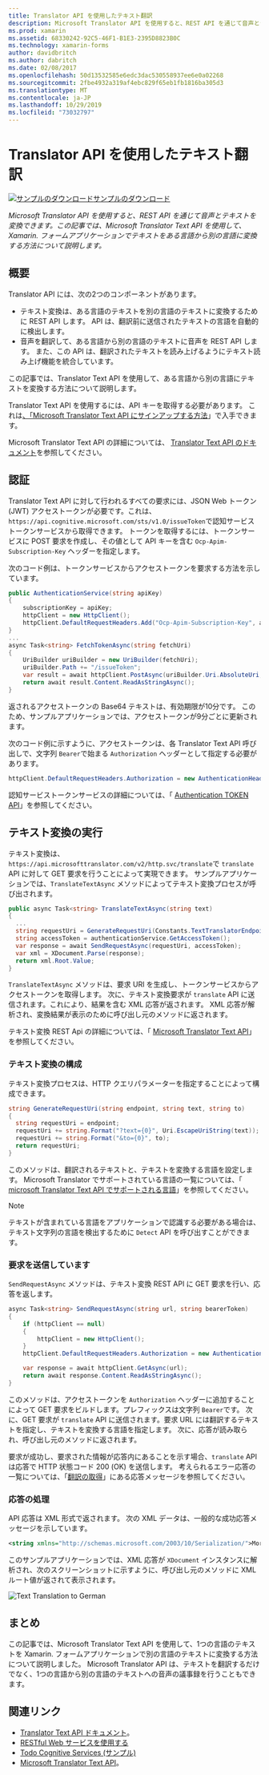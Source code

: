 ```yaml
---
title: Translator API を使用したテキスト翻訳
description: Microsoft Translator API を使用すると、REST API を通じて音声とテキストを変換できます。 この記事では、Microsoft Translator Text API を使用して、Xamarin. フォームアプリケーションでテキストをある言語から別の言語に変換する方法について説明します。
ms.prod: xamarin
ms.assetid: 68330242-92C5-46F1-B1E3-2395D8823B0C
ms.technology: xamarin-forms
author: davidbritch
ms.author: dabritch
ms.date: 02/08/2017
ms.openlocfilehash: 50d13532585e6edc3dac530558937ee6e0a02268
ms.sourcegitcommit: 2fbe4932a319af4ebc829f65eb1fb1816ba305d3
ms.translationtype: MT
ms.contentlocale: ja-JP
ms.lasthandoff: 10/29/2019
ms.locfileid: "73032797"
---
```

# <a name="text-translation-using-the-translator-api"></a>Translator API を使用したテキスト翻訳

[![サンプルのダウンロード](~/media/shared/download.png)サンプルのダウンロード](https://docs.microsoft.com/samples/xamarin/xamarin-forms-samples/webservices-todocognitiveservices)

_Microsoft Translator API を使用すると、REST API を通じて音声とテキストを変換できます。この記事では、Microsoft Translator Text API を使用して、Xamarin. フォームアプリケーションでテキストをある言語から別の言語に変換する方法について説明します。_

## <a name="overview"></a>概要

Translator API には、次の2つのコンポーネントがあります。

- テキスト変換は、ある言語のテキストを別の言語のテキストに変換するために REST API します。 API は、翻訳前に送信されたテキストの言語を自動的に検出します。
- 音声を翻訳して、ある言語から別の言語のテキストに音声を REST API します。 また、この API は、翻訳されたテキストを読み上げるようにテキスト読み上げ機能を統合しています。

この記事では、Translator Text API を使用して、ある言語から別の言語にテキストを変換する方法について説明します。

Translator Text API を使用するには、API キーを取得する必要があります。 これは[、「Microsoft Translator Text API にサインアップする方法](/azure/cognitive-services/translator/translator-text-how-to-signup/)」で入手できます。

Microsoft Translator Text API の詳細については、 [Translator Text API のドキュメント](/azure/cognitive-services/translator/)を参照してください。

## <a name="authentication"></a>認証

Translator Text API に対して行われるすべての要求には、JSON Web トークン (JWT) アクセストークンが必要です。これは、`https://api.cognitive.microsoft.com/sts/v1.0/issueToken`で認知サービストークンサービスから取得できます。 トークンを取得するには、トークンサービスに POST 要求を作成し、その値として API キーを含む `Ocp-Apim-Subscription-Key` ヘッダーを指定します。

次のコード例は、トークンサービスからアクセストークンを要求する方法を示しています。

```csharp
public AuthenticationService(string apiKey)
{
    subscriptionKey = apiKey;
    httpClient = new HttpClient();
    httpClient.DefaultRequestHeaders.Add("Ocp-Apim-Subscription-Key", apiKey);
}
...
async Task<string> FetchTokenAsync(string fetchUri)
{
    UriBuilder uriBuilder = new UriBuilder(fetchUri);
    uriBuilder.Path += "/issueToken";
    var result = await httpClient.PostAsync(uriBuilder.Uri.AbsoluteUri, null);
    return await result.Content.ReadAsStringAsync();
}
```

返されるアクセストークンの Base64 テキストは、有効期限が10分です。 このため、サンプルアプリケーションでは、アクセストークンが9分ごとに更新されます。

次のコード例に示すように、アクセストークンは、各 Translator Text API 呼び出しで、文字列 `Bearer`で始まる `Authorization` ヘッダーとして指定する必要があります。

```csharp
httpClient.DefaultRequestHeaders.Authorization = new AuthenticationHeaderValue("Bearer", bearerToken);
```

認知サービストークンサービスの詳細については、「 [Authentication TOKEN API](https://docs.microsofttranslator.com/oauth-token.html)」を参照してください。

## <a name="performing-text-translation"></a>テキスト変換の実行

テキスト変換は、`https://api.microsofttranslator.com/v2/http.svc/translate`で `translate` API に対して GET 要求を行うことによって実現できます。 サンプルアプリケーションでは、`TranslateTextAsync` メソッドによってテキスト変換プロセスが呼び出されます。

```csharp
public async Task<string> TranslateTextAsync(string text)
{
  ...
  string requestUri = GenerateRequestUri(Constants.TextTranslatorEndpoint, text, "en", "de");
  string accessToken = authenticationService.GetAccessToken();
  var response = await SendRequestAsync(requestUri, accessToken);
  var xml = XDocument.Parse(response);
  return xml.Root.Value;
}
```

`TranslateTextAsync` メソッドは、要求 URI を生成し、トークンサービスからアクセストークンを取得します。 次に、テキスト変換要求が `translate` API に送信されます。これにより、結果を含む XML 応答が返されます。 XML 応答が解析され、変換結果が表示のために呼び出し元のメソッドに返されます。

テキスト変換 REST Api の詳細については、「 [Microsoft Translator Text API](https://docs.microsofttranslator.com/text-translate.html)」を参照してください。

### <a name="configuring-text-translation"></a>テキスト変換の構成

テキスト変換プロセスは、HTTP クエリパラメーターを指定することによって構成できます。

```csharp
string GenerateRequestUri(string endpoint, string text, string to)
{
  string requestUri = endpoint;
  requestUri += string.Format("?text={0}", Uri.EscapeUriString(text));
  requestUri += string.Format("&to={0}", to);
  return requestUri;
}
```

このメソッドは、翻訳されるテキストと、テキストを変換する言語を設定します。 Microsoft Translator でサポートされている言語の一覧については、「 [microsoft Translator Text API でサポートされる言語](/azure/cognitive-services/translator/languages/)」を参照してください。

> [!NOTE]
> テキストが含まれている言語をアプリケーションで認識する必要がある場合は、テキスト文字列の言語を検出するために `Detect` API を呼び出すことができます。

### <a name="sending-the-request"></a>要求を送信しています

`SendRequestAsync` メソッドは、テキスト変換 REST API に GET 要求を行い、応答を返します。

```csharp
async Task<string> SendRequestAsync(string url, string bearerToken)
{
    if (httpClient == null)
    {
        httpClient = new HttpClient();
    }
    httpClient.DefaultRequestHeaders.Authorization = new AuthenticationHeaderValue("Bearer", bearerToken);

    var response = await httpClient.GetAsync(url);
    return await response.Content.ReadAsStringAsync();
}
```

このメソッドは、アクセストークンを `Authorization` ヘッダーに追加することによって GET 要求をビルドします。プレフィックスは文字列 `Bearer`です。 次に、GET 要求が `translate` API に送信されます。要求 URL には翻訳するテキストを指定し、テキストを変換する言語を指定します。 次に、応答が読み取られ、呼び出し元のメソッドに返されます。

要求が成功し、要求された情報が応答内にあることを示す場合、`translate` API は応答で HTTP 状態コード 200 (OK) を送信します。 考えられるエラー応答の一覧については、「[翻訳の取得](https://docs.microsofttranslator.com/text-translate.html#!/default/get_Translate)」にある応答メッセージを参照してください。

### <a name="processing-the-response"></a>応答の処理

API 応答は XML 形式で返されます。 次の XML データは、一般的な成功応答メッセージを示しています。

```xml
<string xmlns="http://schemas.microsoft.com/2003/10/Serialization/">Morgen kaufen gehen ein</string>
```

このサンプルアプリケーションでは、XML 応答が `XDocument` インスタンスに解析され、次のスクリーンショットに示すように、呼び出し元のメソッドに XML ルート値が返されて表示されます。

![](text-translation-images/text-translation.png "Text Translation to German")

## <a name="summary"></a>まとめ

この記事では、Microsoft Translator Text API を使用して、1つの言語のテキストを Xamarin. フォームアプリケーションで別の言語のテキストに変換する方法について説明しました。 Microsoft Translator API は、テキストを翻訳するだけでなく、1つの言語から別の言語のテキストへの音声の議事録を行うこともできます。

## <a name="related-links"></a>関連リンク

- [Translator Text API ドキュメント](/azure/cognitive-services/translator/)。
- [RESTful Web サービスを使用する](~/xamarin-forms/data-cloud/web-services/rest.md)
- [Todo Cognitive Services (サンプル)](https://docs.microsoft.com/samples/xamarin/xamarin-forms-samples/webservices-todocognitiveservices)
- [Microsoft Translator Text API](https://docs.microsofttranslator.com/text-translate.html)。

